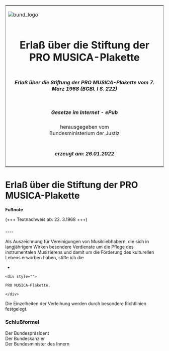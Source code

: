 <span id="DECKBLATT.html"></span>

<table border="0" frame="border" width="100%">

<tr valign="top">

<td align="left">

![bund\_logo](BfJ_2021_Web_de_de.gif)

</td>

<td align="right">

 

</td>

</tr>

<tr align="center" valign="middle">

<td colspan="2">

# Erlaß über die Stiftung der PRO MUSICA-Plakette

</td>

</tr>

<tr align="center" valign="middle">

<td colspan="2">

##### Erlaß über die Stiftung der PRO MUSICA-Plakette vom 7. März 1968 (BGBl. I S. 222)

</td>

</tr>

<tr align="center" valign="middle">

<td colspan="2">

  
  

##### Gesetze im Internet - ePub  
  
herausgegeben vom  
Bundesministerium der Justiz

</td>

</tr>

<tr align="center" valign="bottom">

<td colspan="2">

  
  

##### erzeugt am: 26.01.2022

</td>

</tr>

</table>

<span id="BJNR002220968.html"></span>

# Erlaß über die Stiftung der PRO MUSICA-Plakette

<div>

  
**Fußnote**

<div class="jnhtml">

<div>

<div class="jurAbsatz">

(+++ Textnachweis ab: 22. 3.1968 +++)

</div>

</div>

</div>

</div>

<span id="BJNR002220968BJNE000100304.html"></span>

###   
\----

<div>

<div class="jnhtml">

<div>

<div class="jurAbsatz">

Als Auszeichnung für Vereinigungen von Musikliebhabern, die sich in
langjährigem Wirken besondere Verdienste um die Pflege des
instrumentalen Musizierens und damit um die Förderung des kulturellen
Lebens erworben haben, stifte ich die

  - 
    
    <div style="">
    
    PRO MUSICA-Plakette.
    
    </div>

Die Einzelheiten der Verleihung werden durch besondere Richtlinien
festgelegt.

</div>

</div>

</div>

</div>

<span id="BJNR002220968BJNE000200304.html"></span>

### Schlußformel  

<div>

<div class="jnhtml">

<div>

<div class="jurAbsatz">

<span class="SP">Der Bundespräsident</span>  
<span class="SP">Der Bundeskanzler</span>  
<span class="SP">Der Bundesminister des Innern</span>

</div>

</div>

</div>

</div>
